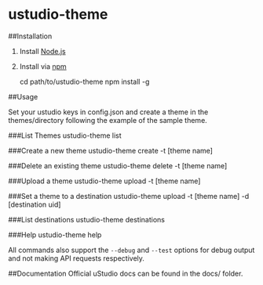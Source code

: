 ustudio-theme
====================

##Installation

1. Install [Node.js](http://nodejs.org/)

2. Install via [npm](https://www.npmjs.org/)

    cd path/to/ustudio-theme
    npm install -g

##Usage

Set your ustudio keys in config.json and create a theme in the themes/directory following the example of the sample theme.

###List Themes
    ustudio-theme list

###Create a new theme
    ustudio-theme create -t [theme name]

###Delete an existing theme
    ustudio-theme delete -t [theme name]

###Upload a theme
    ustudio-theme upload -t [theme name]

###Set a theme to a destination
    ustudio-theme upload -t [theme name] -d [destination uid]

###List destinations
    ustudio-theme destinations

###Help
    ustudio-theme help

All commands also support the `--debug` and `--test` options for debug output and not making API requests respectively.

##Documentation
Official uStudio docs can be found in the docs/ folder.
